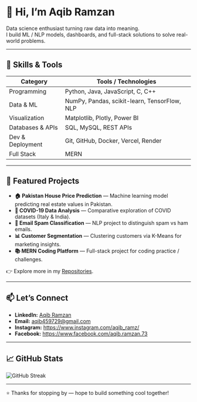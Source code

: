 # 👋 Hi, I’m Aqib Ramzan

Data science enthusiast turning raw data into meaning.  
I build ML / NLP models, dashboards, and full-stack solutions to solve real-world problems.

---

## 🔧 Skills & Tools

| Category         | Tools / Technologies                           |
|------------------|------------------------------------------------|
| Programming      | Python, Java, JavaScript, C, C++               |
| Data & ML        | NumPy, Pandas, scikit-learn, TensorFlow, NLP   |
| Visualization    | Matplotlib, Plotly, Power BI                   |
| Databases & APIs | SQL, MySQL, REST APIs                          |
| Dev & Deployment | Git, GitHub, Docker, Vercel, Render            |
| Full Stack       | MERN                                           |

---

## 🚀 Featured Projects  

- **🏠 Pakistan House Price Prediction** — Machine learning model predicting real estate values in Pakistan.  
- **🦠 COVID-19 Data Analysis** — Comparative exploration of COVID datasets (Italy & India).  
- **📧 Email Spam Classification** — NLP project to distinguish spam vs ham emails.  
- **📊 Customer Segmentation** — Clustering customers via K-Means for marketing insights.  
- **📚 MERN Coding Platform** — Full-stack project for coding practice / challenges.  

👉 Explore more in my [Repositories](https://github.com/Aqib87Ramzan?tab=repositories).

---

## 📫 Let’s Connect

- **LinkedIn:** [Aqib Ramzan](https://www.linkedin.com/in/aqib-ramzan-63602b387/)  
- **Email:** aqib459729@gmail.com
- **Instagram:** https://www.instagram.com/aqib_ramz/
- **Facebook:** https://www.facebook.com/aqib.ramzan.73

---

## 📈 GitHub Stats

<!-- You can use GitHub Readme Stats cards -->
![GitHub Streak](https://streak-stats.demolab.com?user=Aqib87Ramzan&theme=tokyonight)



---

⭐️ Thanks for stopping by — hope to build something cool together!

